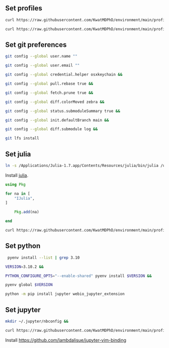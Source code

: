 ## Set profiles

```bash
curl https://raw.githubusercontent.com/KwatMDPhD/environment/main/profile/zshrc > ~/.zshrc &&

curl https://raw.githubusercontent.com/KwatMDPhD/environment/main/profile/vimrc > ~/.vimrc
```

## Set git preferences

```bash
git config --global user.name ""

git config --global user.email ""

git config --global credential.helper osxkeychain &&

git config --global pull.rebase true &&

git config --global fetch.prune true &&

git config --global diff.colorMoved zebra &&

git config --global status.submoduleSummary true &&

git config --global init.defaultBranch main &&

git config --global diff.submodule log &&

git lfs install
```

## Set julia

```bash
ln -s /Applications/Julia-1.7.app/Contents/Resources/julia/bin/julia /usr/local/bin/julia
```

Install [julia](https://julialang.org/downloads).

```julia
using Pkg

for na in [
    "IJulia",
]

    Pkg.add(na)

end
```

```bash
curl https://raw.githubusercontent.com/KwatMDPhD/environment/main/profile/JuliaFormatter.toml > ~/.JuliaFormatter.toml
```

## Set python

```bash
 pyenv install --list | grep 3.10
```

```bash
VERSION=3.10.2 &&

PYTHON_CONFIGURE_OPTS="--enable-shared" pyenv install $VERSION &&

pyenv global $VERSION
```

```bash
python -m pip install jupyter webio_jupyter_extension
```

## Set jupyter

```bash
mkdir ~/.jupyter/nbconfig &&

curl https://raw.githubusercontent.com/KwatMDPhD/environment/main/profile/notebook.json > ~/.jupyter/nbconfig/notebook.json
```

Install https://github.com/lambdalisue/jupyter-vim-binding
